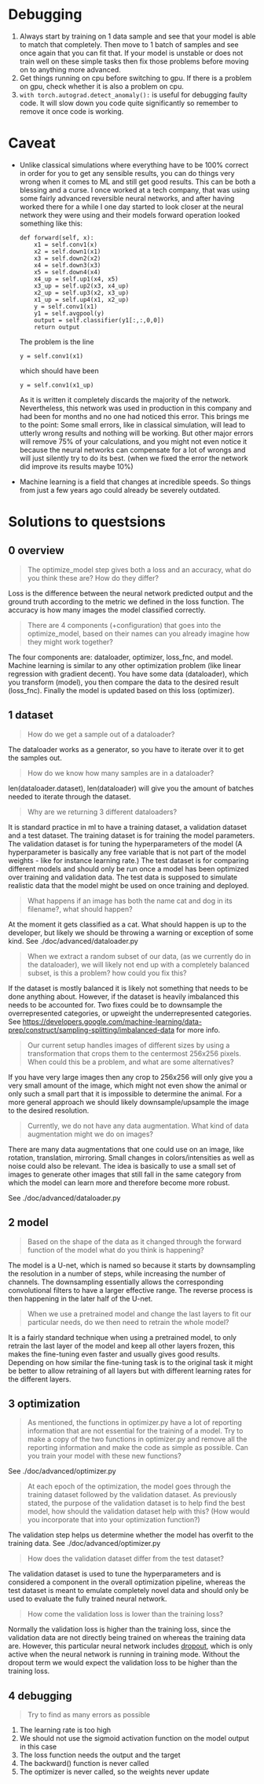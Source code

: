 # Debugging
1. Always start by training on 1 data sample and see that your model is able to match that completely. 
Then move to 1 batch of samples and see once again that you can fit that. 
If your model is unstable or does not train well on these simple tasks then fix those problems before moving on to anything more advanced.
2. Get things running on cpu before switching to gpu. If there is a problem on gpu, check whether it is also a problem on cpu. 
3. `with torch.autograd.detect_anomaly():` is useful for debugging faulty code. It will slow down you code quite significantly so remember to remove it once code is working.

# Caveat

- Unlike classical simulations where everything have to be 100% correct in order for you to get any sensible results, you can do things very wrong when it comes to ML and still get good results.
This can be both a blessing and a curse.
I once worked at a tech company, that was using some fairly advanced reversible neural networks, and after having worked there for a while I one day started to look closer at the neural network they were using and their models forward operation looked something like this:

      def forward(self, x):
          x1 = self.conv1(x)
          x2 = self.down1(x1)
          x3 = self.down2(x2)
          x4 = self.down3(x3)
          x5 = self.down4(x4)
          x4_up = self.up1(x4, x5)
          x3_up = self.up2(x3, x4_up)
          x2_up = self.up3(x2, x3_up)
          x1_up = self.up4(x1, x2_up)
          y = self.conv1(x1)
          y1 = self.avgpool(y)
          output = self.classifier(y1[:,:,0,0])
          return output

    The problem is the line
      
      y = self.conv1(x1)
    which should have been
  
      y = self.conv1(x1_up)
    As it is written it completely discards the majority of the network.
    Nevertheless, this network was used in production in this company and had been for months and no one had noticed this error.
    This brings me to the point: 
    Some small errors, like in classical simulation, will lead to utterly wrong results and nothing will be working.
    But other major errors will remove 75% of your calculations, and you might not even notice it because the neural networks can compensate for a lot of wrongs and will just silently try to do its best. (when we fixed the error the network did improve its results maybe 10%)

- Machine learning is a field that changes at incredible speeds. So things from just a few years ago could already be severely outdated.

# Solutions to questsions

## 0 overview

>The optimize_model step gives both a loss and an accuracy, what do you think these are? How do they differ?

Loss is the difference between the neural network predicted output and the ground truth according to the metric we defined in the loss function.
The accuracy is how many images the model classified correctly.

>There are 4 components (+configuration) that goes into the optimize_model, based on their names can you already imagine how they might work together?

The four components are: dataloader, optimizer, loss_fnc, and model.
Machine learning is similar to any other optimization problem (like linear regression with gradient decent). 
You have some data (dataloader), which you transform (model), you then compare the data to the desired result (loss_fnc). 
Finally the model is updated based on this loss (optimizer).


## 1 dataset

> How do we get a sample out of a dataloader?

The dataloader works as a generator, so you have to iterate over it to get the samples out.

> How do we know how many samples are in a dataloader?

len(dataloader.dataset), len(dataloader) will give you the amount of batches needed to iterate through the dataset.

>Why are we returning 3 different dataloaders?

It is standard practice in ml to have a training dataset, a validation dataset and a test dataset.
The training dataset is for training the model parameters. 
The validation dataset is for tuning the hyperparameters of the model (A hyperparameter is basically any free variable that is not part of the model weights - like for instance learning rate.) 
The test dataset is for comparing different models and should only be run once a model has been optimized over training and validation data. The test data is supposed to simulate realistic data that the model might be used on once training and deployed. 

>What happens if an image has both the name cat and dog in its filename?, what should happen?

At the moment it gets classified as a cat. What should happen is up to the developer, but likely we should be throwing a warning or exception of some kind. See ./doc/advanced/dataloader.py

>When we extract a random subset of our data, (as we currently do in the dataloader), we will likely not end up with a completely balanced subset, is this a problem? how could you fix this?

If the dataset is mostly balanced it is likely not something that needs to be done anything about. However, if the dataset is heavily imbalanced this needs to be accounted for. 
Two fixes could be to downsample the overrepresented categories, or upweight the underrepresented categories. See https://developers.google.com/machine-learning/data-prep/construct/sampling-splitting/imbalanced-data for more info.   

>Our current setup handles images of different sizes by using a transformation that crops them to the centermost 256x256 pixels. When could this be a problem, and what are some alternatives?

If you have very large images then any crop to 256x256 will only give you a very small amount of the image, which might not even show the animal or only such a small part that it is impossible to determine the animal.
For a more general approach we should likely downsample/upsample the image to the desired resolution.

>Currently, we do not have any data augmentation. What kind of data augmentation might we do on images?

There are many data augmentations that one could use on an image, like rotation, translation, mirroring. Small changes in colors/intensities as well as noise could also be relevant. The idea is basically to use a small set of images to generate other images that still fall in the same category from which the model can learn more and therefore become more robust.

See ./doc/advanced/dataloader.py

## 2 model
>Based on the shape of the data as it changed through the forward function of the model what do you think is happening?

The model is a U-net, which is named so because it starts by downsampling the resolution in a number of steps, while increasing the number of channels. The downsampling essentially allows the corresponding convolutional filters to have a larger effective range. The reverse process is then happening in the later half of the U-net.

 
>When we use a pretrained model and change the last layers to fit our particular needs, do we then need to retrain the whole model?

It is a fairly standard technique when using a pretrained model, to only retrain the last layer of the model and keep all other layers frozen, this makes the fine-tuning even faster and usually gives good results. Depending on how similar the fine-tuning task is to the original task it might be better to allow retraining of all layers but with different learning rates for the different layers.  


## 3 optimization
>As mentioned, the functions in optimizer.py have a lot of reporting information that are not essential for the training of a model.
  Try to make a copy of the two functions in optimizer.py and remove all the reporting information and make the code as simple as possible.
  Can you train your model with these new functions?

See ./doc/advanced/optimizer.py

>At each epoch of the optimization, the model goes through the training dataset followed by the validation dataset.
    As previously stated, the purpose of the validation dataset is to help find the best model, how should the validation dataset help with this? (How would you incorporate that into your optimization function?)

The validation step helps us determine whether the model has overfit to the training data. See ./doc/advanced/optimizer.py

>How does the validation dataset differ from the test dataset?

The validation dataset is used to tune the hyperparameters and is considered a component in the overall optimization pipeline, whereas the test dataset is meant to emulate completely novel data and should only be used to evaluate the fully trained neural network.

>How come the validation loss is lower than the training loss?

Normally the validation loss is higher than the training loss, since the validation data are not directly being trained on whereas the training data are. However, this particular neural network includes [dropout](https://pytorch.org/docs/stable/generated/torch.nn.Dropout.html), which is only active when the neural network is running in training mode. Without the dropout term we would expect the validation loss to be higher than the training loss.

## 4 debugging
>Try to find as many errors as possible

1. The learning rate is too high
2. We should not use the sigmoid activation function on the model output in this case
3. The loss function needs the output and the target
4. The backward() function is never called
5. The optimizer is never called, so the weights never update